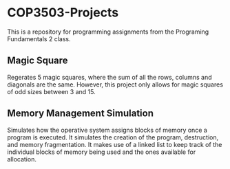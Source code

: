 # COP3503-Projects
This is a repository for programming assignments from the Programing Fundamentals 2 class.

## Magic Square
Regerates 5 magic squares, where the sum of all the rows, columns and diagonals are the same. However, this project only allows for magic squares of odd sizes between 3 and 15.

## Memory Management Simulation
Simulates how the operative system assigns blocks of memory once a program is executed. It simulates the creation of the program, destruction, and memory fragmentation. It makes use of a linked list to keep track of the individual blocks of memory being used and the ones available for allocation.
